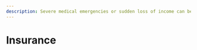 ```yaml
---
description: Severe medical emergencies or sudden loss of income can be pretty ghastly to one's finances. An insurance policy acts as a shock absorber. Read more about various insurance policies here.
---
```


# Insurance
